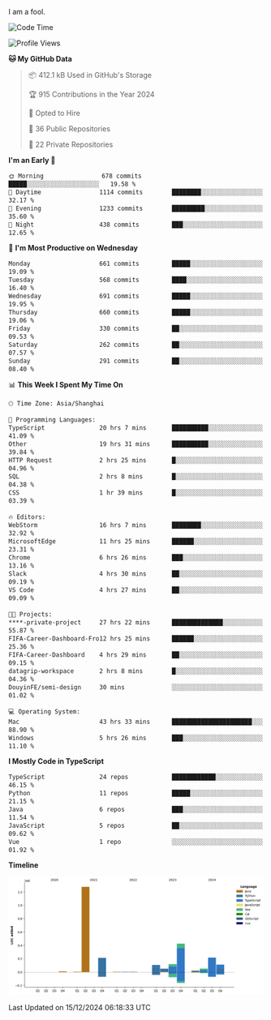 I am a fool.

<!--START_SECTION:waka-->
![Code Time](http://img.shields.io/badge/Code%20Time-2%2C264%20hrs%2011%20mins-blue)

![Profile Views](http://img.shields.io/badge/Profile%20Views-4-blue)

**🐱 My GitHub Data** 

> 📦 412.1 kB Used in GitHub's Storage 
 > 
> 🏆 915 Contributions in the Year 2024
 > 
> 💼 Opted to Hire
 > 
> 📜 36 Public Repositories 
 > 
> 🔑 22 Private Repositories 
 > 
**I'm an Early 🐤** 

```text
🌞 Morning                678 commits         █████░░░░░░░░░░░░░░░░░░░░   19.58 % 
🌆 Daytime                1114 commits        ████████░░░░░░░░░░░░░░░░░   32.17 % 
🌃 Evening                1233 commits        █████████░░░░░░░░░░░░░░░░   35.60 % 
🌙 Night                  438 commits         ███░░░░░░░░░░░░░░░░░░░░░░   12.65 % 
```
📅 **I'm Most Productive on Wednesday** 

```text
Monday                   661 commits         █████░░░░░░░░░░░░░░░░░░░░   19.09 % 
Tuesday                  568 commits         ████░░░░░░░░░░░░░░░░░░░░░   16.40 % 
Wednesday                691 commits         █████░░░░░░░░░░░░░░░░░░░░   19.95 % 
Thursday                 660 commits         █████░░░░░░░░░░░░░░░░░░░░   19.06 % 
Friday                   330 commits         ██░░░░░░░░░░░░░░░░░░░░░░░   09.53 % 
Saturday                 262 commits         ██░░░░░░░░░░░░░░░░░░░░░░░   07.57 % 
Sunday                   291 commits         ██░░░░░░░░░░░░░░░░░░░░░░░   08.40 % 
```


📊 **This Week I Spent My Time On** 

```text
🕑︎ Time Zone: Asia/Shanghai

💬 Programming Languages: 
TypeScript               20 hrs 7 mins       ██████████░░░░░░░░░░░░░░░   41.09 % 
Other                    19 hrs 31 mins      ██████████░░░░░░░░░░░░░░░   39.84 % 
HTTP Request             2 hrs 25 mins       █░░░░░░░░░░░░░░░░░░░░░░░░   04.96 % 
SQL                      2 hrs 8 mins        █░░░░░░░░░░░░░░░░░░░░░░░░   04.38 % 
CSS                      1 hr 39 mins        █░░░░░░░░░░░░░░░░░░░░░░░░   03.39 % 

🔥 Editors: 
WebStorm                 16 hrs 7 mins       ████████░░░░░░░░░░░░░░░░░   32.92 % 
MicrosoftEdge            11 hrs 25 mins      ██████░░░░░░░░░░░░░░░░░░░   23.31 % 
Chrome                   6 hrs 26 mins       ███░░░░░░░░░░░░░░░░░░░░░░   13.16 % 
Slack                    4 hrs 30 mins       ██░░░░░░░░░░░░░░░░░░░░░░░   09.19 % 
VS Code                  4 hrs 27 mins       ██░░░░░░░░░░░░░░░░░░░░░░░   09.09 % 

🐱‍💻 Projects: 
****-private-project     27 hrs 22 mins      ██████████████░░░░░░░░░░░   55.87 % 
FIFA-Career-Dashboard-Fro12 hrs 25 mins      ██████░░░░░░░░░░░░░░░░░░░   25.36 % 
FIFA-Career-Dashboard    4 hrs 29 mins       ██░░░░░░░░░░░░░░░░░░░░░░░   09.15 % 
datagrip-workspace       2 hrs 8 mins        █░░░░░░░░░░░░░░░░░░░░░░░░   04.36 % 
DouyinFE/semi-design     30 mins             ░░░░░░░░░░░░░░░░░░░░░░░░░   01.02 % 

💻 Operating System: 
Mac                      43 hrs 33 mins      ██████████████████████░░░   88.90 % 
Windows                  5 hrs 26 mins       ███░░░░░░░░░░░░░░░░░░░░░░   11.10 % 
```

**I Mostly Code in TypeScript** 

```text
TypeScript               24 repos            ████████████░░░░░░░░░░░░░   46.15 % 
Python                   11 repos            █████░░░░░░░░░░░░░░░░░░░░   21.15 % 
Java                     6 repos             ███░░░░░░░░░░░░░░░░░░░░░░   11.54 % 
JavaScript               5 repos             ██░░░░░░░░░░░░░░░░░░░░░░░   09.62 % 
Vue                      1 repo              ░░░░░░░░░░░░░░░░░░░░░░░░░   01.92 % 
```



**Timeline**

![Lines of Code chart](https://raw.githubusercontent.com/VeejaLiu/VeejaLiu/master/assets/bar_graph.png)


 Last Updated on 15/12/2024 06:18:33 UTC
<!--END_SECTION:waka-->

